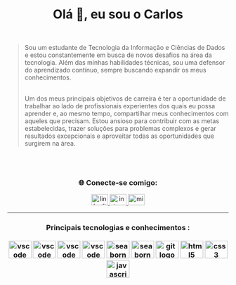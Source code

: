 <div align="center">

<h1 align="center">Olá 👋, eu sou o Carlos</h1>

</div>

<br>
<div>
  
<blockquote>Sou um estudante de Tecnologia da Informação e Ciências de Dados e estou constantemente em busca de novos desafios na área da tecnologia. Além das minhas habilidades técnicas, sou uma defensor do aprendizado contínuo, sempre buscando expandir os meus conhecimentos. <br> <br>

Um dos meus principais objetivos de carreira é ter a oportunidade de trabalhar ao lado de profissionais experientes dos quais eu possa aprender e, ao mesmo tempo, compartilhar meus conhecimentos com aqueles que precisam. Estou ansioso para contribuir com as metas estabelecidas, trazer soluções para problemas complexos e gerar resultados excepcionais e aproveitar todas as oportunidades que surgirem na área.</blockquote>
     <br> <br>



<section align="center"><h3>🌐 Conecte-se comigo:</h3> 
  <a href="https://www.linkedin.com/in/carlosalves11/" target="_blank">
    <img src="https://raw.githubusercontent.com/maurodesouza/profile-readme-generator/master/src/assets/icons/social/linkedin/default.svg" width="38" height="25" alt="linkedin logo"  />
  </a>
  <a href="https://www.discord.com/carlosalves./" target="_blank">
    <img src="https://raw.githubusercontent.com/maurodesouza/profile-readme-generator/master/src/assets/icons/social/discord/default.svg" width="38" height="25" alt="instagram logo"  />
  </a>
  <a href="carlos.apcalves@gmail.com" target="_blank">
    <img src="https://raw.githubusercontent.com/maurodesouza/profile-readme-generator/master/src/assets/icons/social/gmail/default.svg" width="38" height="25" alt="microsoft-outlook logo"  />
 
  </a>

</section>

---
 




####

 



<div align="center">
<h3> Principais tecnologias e conhecimentos : <br> <br>

  <img src="https://cdn.jsdelivr.net/gh/devicons/devicon/icons/python/python-original.svg" height="40" width="52" alt="vscode logo"  />
  <img src="https://cdn.jsdelivr.net/gh/devicons/devicon/icons/r/r-original.svg" height="40" width="52" alt="vscode logo"  />
  <img src="https://cdn.jsdelivr.net/gh/devicons/devicon/icons/mysql/mysql-original.svg" height="40" width="52" alt="vscode logo"  />
  <img src="https://cdn.jsdelivr.net/gh/devicons/devicon/icons/pandas/pandas-original.svg" height="40" width="52" alt="vscode logo"  />
  <img src="https://cdn.jsdelivr.net/gh/devicons/devicon/icons/tensorflow/tensorflow-original.svg" height="40" width="52" alt="seaborn logo"  />
  <img src="https://cdn.jsdelivr.net/gh/devicons/devicon/icons/jupyter/jupyter-original.svg" height="40" width="52" alt="seaborn logo"  />
  
  <img src="https://cdn.jsdelivr.net/gh/devicons/devicon/icons/git/git-original.svg" height="40" width="52" alt="git logo"  />
  <img src="https://cdn.jsdelivr.net/gh/devicons/devicon/icons/html5/html5-original.svg" height="40" width="52" alt="html5 logo"  />
  <img src="https://cdn.jsdelivr.net/gh/devicons/devicon/icons/css3/css3-original.svg" height="40" width="52" alt="css3 logo"  />
  <img src="https://cdn.jsdelivr.net/gh/devicons/devicon/icons/javascript/javascript-original.svg" height="40" width="52" alt="javascript logo"  />



###
 




